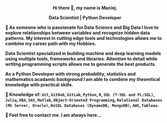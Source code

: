 <p align="center"><strong>Hi there 👋, my name is Maciej.<strong/><p/>
<p align="center">Data Scientist | Python Developer<p/>

 :thought_balloon: As someone who is passionate for Data Science and Big Data I love to explore relationships between variables and recognize hidden data patterns. My interest in cutting edge tools and technologies allows me to combine my career path with my Hobbies.

Data Scientist specialized in building machine and deep learning models using multiple tools, frameworks and libraries. Attention to detail while wrtitng programming scripts allows me to generate the best products.

As a Python Developer with strong probability, statistics and mathematics acadamic background I am able to combine my theoretical knowledge with practical skills.

:speech_balloon: Knowledge of: `Git`, `GitHub`, `GitLab`, `Python`, `R`, `SQL (T-SQL and PL/SQL)`, `Julia`, `VBA`, `SAS`, `Matlab`, `Object-Oriented Programming`,
`Relational Databases (MS Server, Oracle)`, `NoSQL Databases (DynamoDB, MongoDB)`, `AWS`, `Tableau`.


:email: Feel free to contact me. I am always here...

